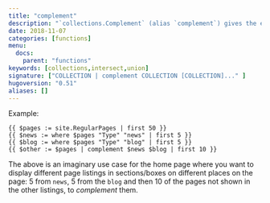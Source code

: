 ```yaml
---
title: "complement"
description: "`collections.Complement` (alias `complement`) gives the elements of a collection that are not in any of the others."
date: 2018-11-07
categories: [functions]
menu:
  docs:
    parent: "functions"
keywords: [collections,intersect,union]
signature: ["COLLECTION | complement COLLECTION [COLLECTION]..." ]
hugoversion: "0.51"
aliases: []
---
```


Example:

```go-html-template
{{ $pages := site.RegularPages | first 50 }}
{{ $news := where $pages "Type" "news" | first 5 }}
{{ $blog := where $pages "Type" "blog" | first 5 }}
{{ $other := $pages | complement $news $blog | first 10 }}
```

The above is an imaginary use case for the home page where you want to display different page listings in sections/boxes on different places on the page: 5 from `news`, 5 from the `blog` and then 10 of the pages not shown in the other listings, to _complement_ them.





